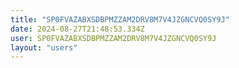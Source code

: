 ```yaml
---
title: "SP0FVAZABXSDBPMZZAM2DRV8M7V4JZGNCVQ0SY9J"
date: 2024-08-27T21:48:53.334Z
user: SP0FVAZABXSDBPMZZAM2DRV8M7V4JZGNCVQ0SY9J
layout: "users"
---
```

    